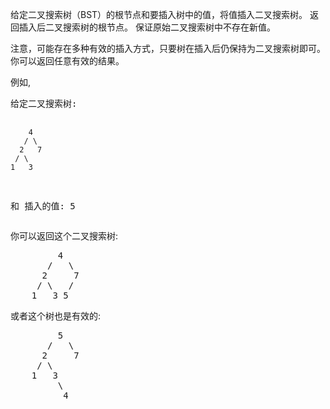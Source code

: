 <html>
 <body>
  <p>
   给定二叉搜索树（BST）的根节点和要插入树中的值，将值插入二叉搜索树。 返回插入后二叉搜索树的根节点。 保证原始二叉搜索树中不存在新值。
  </p>
  <p>
   注意，可能存在多种有效的插入方式，只要树在插入后仍保持为二叉搜索树即可。 你可以返回任意有效的结果。
  </p>
  <p>
   例如,
  </p>
  <pre>
给定二叉搜索树:

        4
       / \
      2   7
     / \
    1   3

和 插入的值: 5
</pre>
  <p>
   你可以返回这个二叉搜索树:
  </p>
  <pre>
         4
       /   \
      2     7
     / \   /
    1   3 5
</pre>
  <p>
   或者这个树也是有效的:
  </p>
  <pre>
         5
       /   \
      2     7
     / \   
    1   3
         \
          4
</pre>
 </body>
</html>